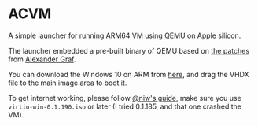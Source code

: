 # ACVM

A simple launcher for running ARM64 VM using QEMU on Apple silicon.

The launcher embedded a pre-built binary of QEMU based on [the patches](https://patchwork.kernel.org/project/qemu-devel/list/?series=392975) from [Alexander Graf](https://twitter.com/_AlexGraf).

You can download the Windows 10 on ARM from [here](https://www.microsoft.com/en-us/software-download/windowsinsiderpreviewARM64), and drag the VHDX file to the main image area to boot it.

To get internet working, please follow [@niw's guide](https://gist.github.com/niw/e4313b9c14e968764a52375da41b4278#enable-the-internet), make sure you use `virtio-win-0.1.190.iso` or later (I tried 0.1.185, and that one crashed the VM).
